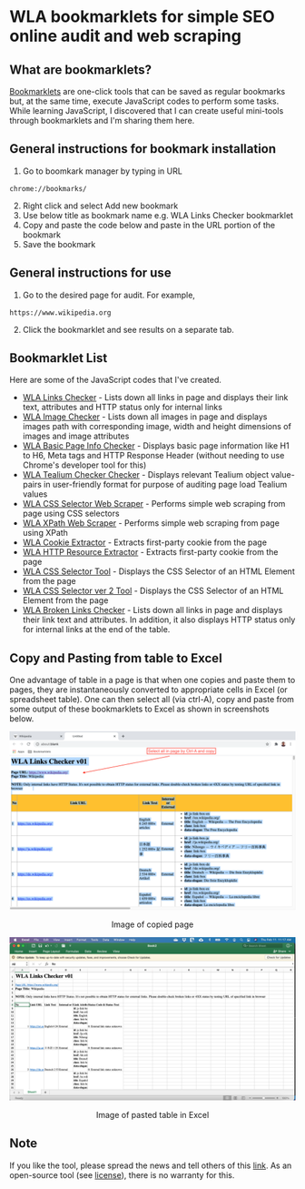 # WLA bookmarklets for simple SEO online audit and web scraping

## What are bookmarklets?

[Bookmarklets](https://support.mozilla.org/en-US/kb/bookmarklets-perform-common-web-page-tasks) are one-click tools that can be saved as regular bookmarks but, at the same time, execute JavaScript codes to perform some tasks. While learning JavaScript, I discovered that I can create useful mini-tools through bookmarklets and I'm sharing them here. 

## General instructions for bookmark installation

1. Go to boomkark manager by typing in URL 
```
chrome://bookmarks/
``` 
2. Right click and select Add new bookmark 
3. Use below title as bookmark name e.g. WLA Links Checker bookmarklet
4. Copy and paste the code below and paste in the URL portion of the bookmark
5. Save the bookmark

## General instructions for use

1. Go to the desired page for audit. For example, 
```
https://www.wikipedia.org
```
2. Click the bookmarklet and see results on a separate tab.


## Bookmarklet List

Here are some of the JavaScript codes that I've created. 
* [WLA Links Checker](WLALinksChecker.md) - Lists down all links in page and displays their link text, attributes and  HTTP status only for internal links
* [WLA Image Checker](WLAImagesChecker.md) - Lists down all images in page and displays images path with corresponding image, width and height dimensions of images and image attributes
* [WLA Basic Page Info Checker](WLABasicPageInfoChecker.md) - Displays basic page information like H1 to H6, Meta tags and HTTP Response Header (without needing to use Chrome's developer tool for this)
* [WLA Tealium Checker Checker](WLATealiumChecker.md) - Displays relevant Tealium object value-pairs in user-friendly format for purpose of auditing page load Tealium values 
* [WLA CSS Selector Web Scraper](WLACSSSelectorWebScraper.md) - Performs simple web scraping from page using CSS selectors
* [WLA XPath Web Scraper](WLAXPathWebScraper.md) - Performs simple web scraping from page using XPath
* [WLA Cookie Extractor](WLACookieExtractor.md) - Extracts first-party cookie from the page
* [WLA HTTP Resource Extractor](WLAHTTPResourceExtractor.md) - Extracts first-party cookie from the page
* [WLA CSS Selector Tool](WLACSSSelectorTool.md) - Displays the CSS Selector of an HTML Element from the page
* [WLA CSS Selector ver 2 Tool](WLACSSSelectorToolv2.md) - Displays the CSS Selector of an HTML Element from the page
* [WLA Broken Links Checker](WLABrokenLinksChecker.md) - Lists down all links in page and displays their link text and attributes. In addition, it also displays HTTP status only for internal links at the end of the table. 

## Copy and Pasting from table to Excel

One advantage of table in a page is that when one copies and paste them to pages, they are instantaneously converted to appropriate cells in Excel (or spreadsheet table). One can then select all (via ctrl-A), copy and paste from some output of these bookmarklets to Excel as shown in screenshots below.

![image of copied page](screenshots/CopyfromTable.png)
      
<p align=center>Image of copied page</p>

![image of pasted result](screenshots/PasteToExcel.png)

<p align=center>Image of pasted table in Excel</p>


## Note

If you like the tool, please spread the news and tell others of this [link](https://github.com/washingtonalto/bookmarklets). As an open-source tool (see [license](LICENSE)), there is no warranty for this. 